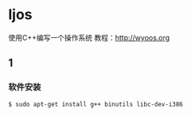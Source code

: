 # ljos

使用C++编写一个操作系统
教程：http://wyoos.org


## 1
### 软件安装
```shell
$ sudo apt-get install g++ binutils libc-dev-i386
```


